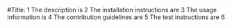 #Title: 1
    The description is 2
    The installation instructions are 3
    The usage information is 4
    The contribution guidelines are 5
    The test instructions are 6